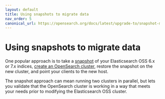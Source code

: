 ```yaml
---
layout: default
title: Using snapshots to migrate data
nav_order: 5
canonical_url: https://opensearch.org/docs/latest/upgrade-to/snapshot-migrate/
---
```


# Using snapshots to migrate data

One popular approach is to take a [snapshot]({{site.url}}{{site.baseurl}}/tuning-your-cluster/availability-and-recovery/snapshots/snapshot-restore/) of your Elasticsearch OSS 6.x or 7.x indices, [create an OpenSearch cluster]({{site.url}}{{site.baseurl}}/opensearch/install/), restore the snapshot on the new cluster, and point your clients to the new host.

The snapshot approach can mean running two clusters in parallel, but lets you validate that the OpenSearch cluster is working in a way that meets your needs prior to modifying the Elasticsearch OSS cluster.
